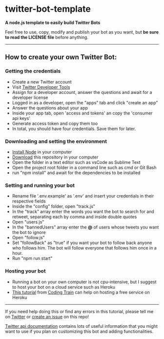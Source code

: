 # twitter-bot-template

**A node.js template to easily build Twitter Bots**

Feel free to use, copy, modify and publish your bot as you want, but **be sure to read the LICENSE file** before anything.

---

## How to create your own Twitter Bot:

### Getting the credentials

- Create a new Twitter account
- Visit [Twitter Developer Tools](developer.twitter.com)
- Assign for a developer account, answer the questions and await for a developer license
- Logged in as a developer, open the "apps" tab and click "create an app"
- Answer the questions about your app
- Inside your app tab, open 'access and tokens' an copy the 'consumer api keys'
- Generate access token and copy them too
- In total, you should have four credentials. Save them for later.

### Downloading and setting the environment

- [Install Node](https://nodejs.org/en/) in your computer
- [Download](https://github.com/vassourita/twitter-bot-template/archive/master.zip) this repository in your computer
- Open the folder in a text editor such as vsCode as Sublime Text
- Open the project root folder in a command line such as cmd or Git Bash
- run "npm install" and await for the dependencies to be installed

### Setting and running your bot

- Rename file '.env.example' as '.env' and insert your credentials in their respective fields
- Inside the "config" folder, open "track.js"
- In the "track" array enter the words you want the bot to search for and retweet, separating each by comma and inside double quotes
- Open "users.js"
- In the "bannedUsers" array enter the **@** of users whose tweets you want the bot to ignore
- Open "follow.js"
- Set "followBack" as "true" if you want your bot to follow back anyone who follows him. The bot will follow everyone that follows him once in a hour.
- Run "npm run start"

### Hosting your bot

- Running a bot on your own computer is not cpu-intensive, but I suggest to host your bot on a cloud service such as Heroku
- [This tutorial](https://www.youtube.com/watch?v=DwWPunpypNA) from [Coding Train](https://www.youtube.com/channel/UCvjgXvBlbQiydffZU7m1_aw) can help on hosting a free service on Heroku

---

If you need help doing this or find any errors in this tutorial, please tell me on [Twitter](https://twitter.com/vass_oura) or [create an issue](https://github.com/vassourita/twitter-bot-template/issues/new) on this repo!

[Twitter api documentation](https://developer.twitter.com/en/docs/basics/getting-started) contains lots of useful information that you might want to use if you plan on customizing this bot and adding functionalities.
